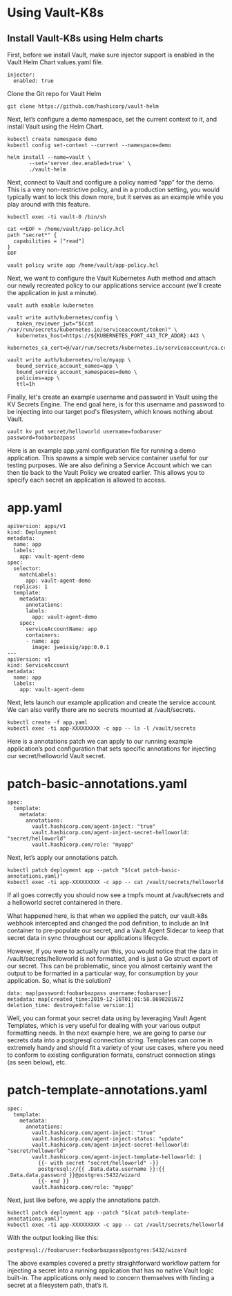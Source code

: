 # Using Vault-K8s

## Install Vault-K8s using Helm charts

First, before we install Vault, make sure injector support is enabled in the Vault Helm Chart values.yaml file.
```
injector:
  enabled: true
```

Clone the Git repo for Vault Helm
```
git clone https://github.com/hashicorp/vault-helm
```

Next, let’s configure a demo namespace, set the current context to it, and install Vault using the Helm Chart.
```
kubectl create namespace demo
kubectl config set-context --current --namespace=demo

helm install --name=vault \
       --set='server.dev.enabled=true' \
       ./vault-helm

```

Next, connect to Vault and configure a policy named “app” for the demo. This is a very non-restrictive policy, and in a production setting, you would typically want to lock this down more, but it serves as an example while you play around with this feature.
```
kubectl exec -ti vault-0 /bin/sh

cat <<EOF > /home/vault/app-policy.hcl
path "secret*" {
  capabilities = ["read"]
}
EOF

vault policy write app /home/vault/app-policy.hcl
```

Next, we want to configure the Vault Kubernetes Auth method and attach our newly recreated policy to our applications service account (we’ll create the application in just a minute).

```
vault auth enable kubernetes

vault write auth/kubernetes/config \
   token_reviewer_jwt="$(cat /var/run/secrets/kubernetes.io/serviceaccount/token)" \
   kubernetes_host=https://${KUBERNETES_PORT_443_TCP_ADDR}:443 \
   kubernetes_ca_cert=@/var/run/secrets/kubernetes.io/serviceaccount/ca.crt

vault write auth/kubernetes/role/myapp \
   bound_service_account_names=app \
   bound_service_account_namespaces=demo \
   policies=app \
   ttl=1h
```

Finally, let's create an example username and password in Vault using the KV Secrets Engine. The end goal here, is for this username and password to be injecting into our target pod's filesystem, which knows nothing about Vault.
```
vault kv put secret/helloworld username=foobaruser password=foobarbazpass
```

Here is an example app.yaml configuration file for running a demo application. This spawns a simple web service container useful for our testing purposes. We are also defining a Service Account which we can then tie back to the Vault Policy we created earlier. This allows you to specify each secret an application is allowed to access.

# app.yaml
```
apiVersion: apps/v1
kind: Deployment
metadata:
  name: app
  labels:
    app: vault-agent-demo
spec:
  selector:
    matchLabels:
      app: vault-agent-demo
  replicas: 1
  template:
    metadata:
      annotations:
      labels:
        app: vault-agent-demo
    spec:
      serviceAccountName: app
      containers:
      - name: app
        image: jweissig/app:0.0.1
---
apiVersion: v1
kind: ServiceAccount
metadata:
  name: app
  labels:
    app: vault-agent-demo
```

Next, lets launch our example application and create the service account. We can also verify there are no secrets mounted at /vault/secrets.
```
kubectl create -f app.yaml
kubectl exec -ti app-XXXXXXXXX -c app -- ls -l /vault/secrets

```

Here is a annotations patch we can apply to our running example application’s pod configuration that sets specific annotations for injecting our secret/helloworld Vault secret.

# patch-basic-annotations.yaml
```
spec:
  template:
    metadata:
      annotations:
        vault.hashicorp.com/agent-inject: "true"
        vault.hashicorp.com/agent-inject-secret-helloworld: "secret/helloworld"
        vault.hashicorp.com/role: "myapp"
```

Next, let’s apply our annotations patch.
```
kubectl patch deployment app --patch "$(cat patch-basic-annotations.yaml)"
kubectl exec -ti app-XXXXXXXXX -c app -- cat /vault/secrets/helloworld

```

If all goes correctly you should now see a tmpfs mount at /vault/secrets and a helloworld secret containered in there. 

What happened here, is that when we applied the patch, our vault-k8s webhook intercepted and changed the pod definition, to include an Init container to pre-populate our secret, and a Vault Agent Sidecar to keep that secret data in sync throughout our applications lifecycle.


However, if you were to actually run this, you would notice that the data in /vault/secrets/helloworld is not formatted, and is just a Go struct export of our secret. This can be problematic, since you almost certainly want the output to be formatted in a particular way, for consumption by your application. So, what is the solution?

```
data: map[password:foobarbazpass username:foobaruser]
metadata: map[created_time:2019-12-16T01:01:58.869828167Z deletion_time: destroyed:false version:1]

```


Well, you can format your secret data using by leveraging Vault Agent Templates, which is very useful for dealing with your various output formatting needs. In the next example here, we are going to parse our secrets data into a postgresql connection string. Templates can come in extremely handy and should fit a variety of your use cases, where you need to conform to existing configuration formats, construct connection stings (as seen below), etc.

# patch-template-annotations.yaml
```
spec:
  template:
    metadata:
      annotations:
        vault.hashicorp.com/agent-inject: "true"
        vault.hashicorp.com/agent-inject-status: "update"
        vault.hashicorp.com/agent-inject-secret-helloworld: "secret/helloworld"
        vault.hashicorp.com/agent-inject-template-helloworld: |
          {{- with secret "secret/helloworld" -}}
          postgresql://{{ .Data.data.username }}:{{ .Data.data.password }}@postgres:5432/wizard
          {{- end }}
        vault.hashicorp.com/role: "myapp"
```
Next, just like before, we apply the annotations patch.
```
kubectl patch deployment app --patch "$(cat patch-template-annotations.yaml)"
kubectl exec -ti app-XXXXXXXXX -c app -- cat /vault/secrets/helloworld
```
With the output looking like this:
```
postgresql://foobaruser:foobarbazpass@postgres:5432/wizard
```

The above examples covered a pretty straightforward workflow pattern for injecting a secret into a running application that has no native Vault logic built-in. The applications only need to concern themselves with finding a secret at a filesystem path, that’s it.
